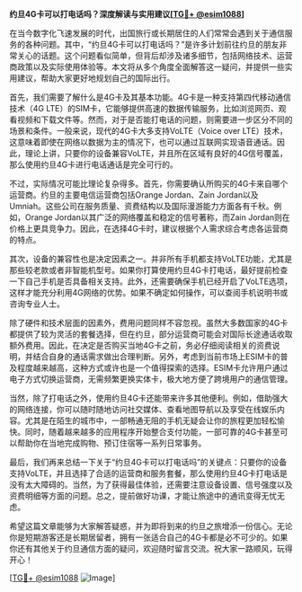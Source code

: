 **约旦4G卡可以打电话吗？深度解读与实用建议[[TG💪+ @esim1088](https://t.me/s/esim1088)]**

在当今数字化飞速发展的时代，出国旅行或长期居住的人们常常会遇到关于通信服务的各种问题。其中，“约旦4G卡可以打电话吗？”是许多计划前往约旦的朋友非常关心的话题。这个问题看似简单，但背后却涉及诸多细节，包括网络技术、运营商政策以及实际使用体验等。本文将从多个角度全面解答这一疑问，并提供一些实用建议，帮助大家更好地规划自己的国际出行。

首先，我们需要了解什么是4G卡及其基本功能。4G卡是一种支持第四代移动通信技术（4G LTE）的SIM卡，它能够提供高速的数据传输服务，比如浏览网页、观看视频和下载文件等。然而，对于是否能打电话的问题，则需要进一步区分不同的场景和条件。一般来说，现代的4G卡大多支持VoLTE（Voice over LTE）技术，这意味着即使在网络以数据为主的情况下，也可以通过互联网实现语音通话。因此，理论上讲，只要你的设备兼容VoLTE，并且所在区域有良好的4G信号覆盖，那么使用约旦4G卡进行电话通话是完全可行的。

不过，实际情况可能比理论复杂得多。首先，你需要确认所购买的4G卡来自哪个运营商。约旦的主要电信运营商包括Orange Jordan、Zain Jordan以及Umniah。这些公司在服务质量、资费结构以及国际漫游能力方面各有千秋。例如，Orange Jordan以其广泛的网络覆盖和稳定的信号著称，而Zain Jordan则在价格上更具竞争力。因此，在选择4G卡时，建议根据个人需求综合考虑各运营商的特点。

其次，设备的兼容性也是决定因素之一。并非所有手机都支持VoLTE功能，尤其是那些较老款或者非智能机型号。如果你打算使用约旦4G卡打电话，最好提前检查一下自己手机是否具备相关支持。此外，还需要确保手机已经开启了VoLTE选项，这样才能充分利用4G网络的优势。如果不确定如何操作，可以查阅手机说明书或咨询专业人士。

除了硬件和技术层面的因素外，费用问题同样不容忽视。虽然大多数国家的4G卡都提供了较为灵活的套餐选择，但在约旦，部分运营商可能会对国际长途通话收取额外费用。因此，在决定是否购买当地4G卡之前，务必仔细阅读相关的资费说明，并结合自身的通话需求做出合理判断。另外，考虑到当前市场上ESIM卡的普及程度越来越高，这种方式或许也是一个值得探索的选择。ESIM卡允许用户通过电子方式切换运营商，无需频繁更换实体卡，极大地方便了跨境用户的通信管理。

当然，除了打电话之外，使用约旦4G卡还能带来许多其他便利。例如，借助强大的网络连接，你可以随时随地访问社交媒体、查看地图导航以及享受在线娱乐内容。尤其是在陌生的城市中，一部畅通无阻的手机无疑会让你的旅程更加轻松愉快。同时，随着越来越多的应用程序开始整合支付功能，一部可靠的4G卡甚至可以帮助你在当地完成购物、预订住宿等一系列日常事务。

最后，我们再来总结一下关于“约旦4G卡可以打电话吗”的关键点：只要你的设备支持VoLTE，并且选择了合适的运营商和服务套餐，那么使用约旦4G卡打电话是没有太大障碍的。当然，为了获得最佳体验，还需要注意设备设置、信号强度以及资费明细等方面的问题。总之，提前做好功课，才能让旅途中的通讯变得无忧无虑。

希望这篇文章能够为大家解答疑惑，并为即将到来的约旦之旅增添一份信心。无论你是短期游客还是长期居留者，拥有一张适合自己的4G卡都是必不可少的。如果你还有其他关于约旦通信方面的疑问，欢迎随时留言交流。祝大家一路顺风，玩得开心！

[[TG💪+ @esim1088](https://t.me/s/esim1088) ![Image](https://i.postimg.cc/4NQfJmqS/Snipaste-2025-05-13-00-14-12.png)]